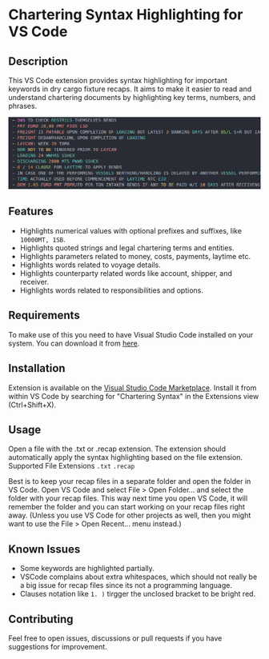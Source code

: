 # Chartering Syntax Highlighting for VS Code

## Description

This VS Code extension provides syntax highlighting for important keywords in dry cargo fixture recaps. It aims to make it easier to read and understand chartering documents by highlighting key terms, numbers, and phrases.

![Screenshot](docs/screenshots/Screenshot_recap.png)

## Features

* Highlights numerical values with optional prefixes and suffixes, like `10000MT, 1SB`.
* Highlights quoted strings and legal chartering terms and entities.
* Highlights parameters related to money, costs, payments, laytime etc.
* Highlights words related to voyage details.
* Highlights counterparty related words like account, shipper, and receiver.
* Highlights words related to responsibilities and options.


## Requirements

To make use of this you need to have Visual Studio Code installed on your system. You can download it from [here](https://code.visualstudio.com/).

## Installation

Extension is available on the [Visual Studio Code Marketplace](https://marketplace.visualstudio.com/items?itemName=pavelapekhtin.vscode-chartering-syntax).
Install it from within VS Code by searching for "Chartering Syntax" in the Extensions view (Ctrl+Shift+X).

## Usage

Open a file with the .txt or .recap extension.
The extension should automatically apply the syntax highlighting based on the file extension.
Supported File Extensions
`.txt`
`.recap`

Best is to keep your recap files in a separate folder and open the folder in VS Code. Open VS Code and select File > Open Folder... and select the folder with your recap files.
This way next time you open VS Code, it will remember the folder and you can start working on your recap files right away. (Unless you use VS Code for other projects as well, then you might want to use the File > Open Recent... menu instead.)

## Known Issues

* Some keywords are highlighted partially.
* VSCode complains about extra whitespaces, which should not really be a big issue for recap files since its not a programming language.
* Clauses notation like `1. )` tirgger the unclosed bracket to be bright red.

## Contributing

Feel free to open issues, discussions or pull requests if you have suggestions for improvement.

